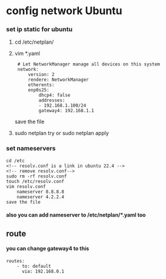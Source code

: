# config network Ubuntu
### set ip static for ubuntu
1.
    cd /etc/netplan/


2.
    vim *.yaml

        # Let NetworkManager manage all devices on this system
        network:
            version: 2
            rendere: NetworkManager
            etherents:
            enp0s25:
                dhcp4: false 
                addresses:
                - 192.168.1.100/24
                gateway4: 192.168.1.1
    save the file

3.
    sudo netplan try or sudo netplan apply

### set nameservers

    cd /etc
    <!-- resolv.conf is a link in ubuntu 22.4 -->
    <!-- remove resolv.conf-->
    sudo rm -rf resolv.conf
    touch /etc/resolv.conf
    vim resolv.conf
        nameserver 8.8.8.8
        nameserver 4.2.2.4
    save the file

#### also you can add nameserver to /etc/netplan/*.yaml too


## route
#### you can change gateway4 to this
    routes:
        - to: default
          via: 192.168.0.1

